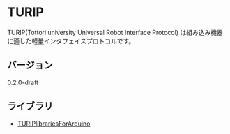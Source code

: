 # TURIP

TURIP(Tottori university Universal Robot Interface Protocol) は組み込み機器に適した軽量インタフェイスプロトコルです。

## バージョン

0.2.0-draft

## ライブラリ

* [TURIPlibrariesForArduino](https://github.com/turippj/TURIPlibrariesForArduino)
